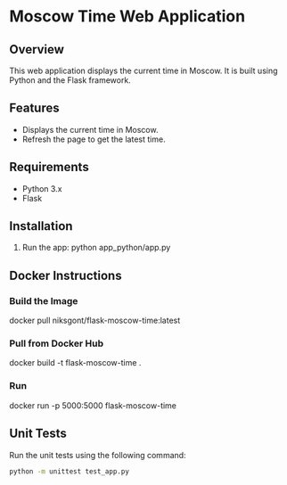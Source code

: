 # Moscow Time Web Application

## Overview
This web application displays the current time in Moscow. It is built using Python and the Flask framework.

## Features
- Displays the current time in Moscow.
- Refresh the page to get the latest time.

## Requirements
- Python 3.x
- Flask

## Installation
1. Run the app:
    python app_python/app.py

## Docker Instructions

### Build the Image
docker pull niksgont/flask-moscow-time:latest
### Pull from Docker Hub
docker build -t flask-moscow-time .
### Run
docker run -p 5000:5000 flask-moscow-time

## Unit Tests
Run the unit tests using the following command:
```bash
python -m unittest test_app.py